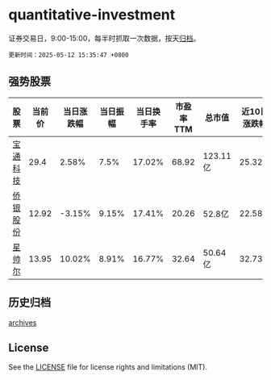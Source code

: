 # quantitative-investment

证券交易日，9:00-15:00，每半时抓取一次数据，按天[归档](archives)。

`更新时间：2025-05-12 15:35:47 +0800`

## 强势股票

|股票|当前价|当日涨跌幅|当日振幅|当日换手率|市盈率TTM|总市值|近10日涨跌幅|
|----|----|----|----|----|----|----|----|
|[宝通科技](https://xueqiu.com/S/SZ300031)|29.4|2.58%|7.5%|17.02%|68.92|123.11亿|25.32%|
|[侨银股份](https://xueqiu.com/S/SZ002973)|12.92|-3.15%|9.15%|17.41%|20.26|52.8亿|22.58%|
|[星帅尔](https://xueqiu.com/S/SZ002860)|13.95|10.02%|8.91%|16.77%|32.64|50.64亿|32.73%|

## 历史归档

[archives](archives)

## License

See the [LICENSE](LICENSE) file for license rights and limitations (MIT).